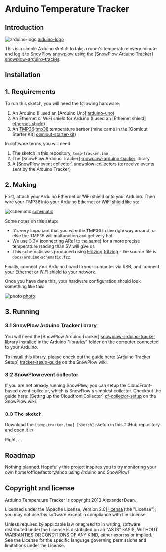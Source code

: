 # Arduino Temperature Tracker

## Introduction

![arduino-logo] [arduino-logo] 

This is a simple Arduino sketch to take a room's temperature every minute and log it to [SnowPlow] [snowplow] using the [SnowPlow Arduino Tracker] [snowplow-arduino-tracker].

## Installation

## 1. Requirements

To run this sketch, you will need the following hardware:

1. An Arduino (I used an [Arduino Uno] [arduino-uno])
2. An Ethernet or WiFi shield for Arduino (I used an [Ethernet shield] [ethernet-shield])
3. An [TMP36] [tmp36] temperature sensor (mine came in the [Oomlout Starter Kit] [oomlout-starter-kit])

In software terms, you will need:

1. The sketch in this repository, `temp-tracker.ino`
2. The [SnowPlow Arduino Tracker] [snowplow-arduino-tracker] library
2. A [SnowPlow event collector] [snowplow-collectors] (to receive events sent by the Arduino Tracker)

## 2. Making

First, attach your Arduino Ethernet or WiFi shield onto your Arduino. Then wire your TMP36 into your Arduino Ethernet or WiFi shield like so:

![schematic] [schematic]

Some notes on this setup:

* It's very important that you wire the TMP36 in the right way around, or else the TMP36 will malfunction and get very hot
* We use 3.3V (connecting ARef to the same) for a more precise temperature reading than 5V will give us
* This schematic was produced using [Fritzing] [fritzing] - the source file is `docs/arduino-schematic.fzz`

Finally, connect your Arduino board to your computer via USB, and connect your Ethernet or WiFi shield to your network.

Once you have done this, your hardware configuration should look something like this:

![photo] [photo]

## 3. Running

### 3.1 SnowPlow Arduino Tracker library

You will need the [SnowPlow Arduino Tracker] [snowplow-arduino-tracker] library installed in the Arduino "libraries" folder on the computer connected to your Arduino.

To install this library, please check out the guide here: [Arduino Tracker Setup] [tracker-setup-guide] on the SnowPlow wiki.

### 3.2 SnowPlow event collector

If you are not already running SnowPlow, you can setup the CloudFront-based event collector, which is SnowPlow's simplest collector. Checkout the guide here: [Setting up the Cloudfront Collector] [cf-collector-setup] on the SnowPlow wiki. 

### 3.3 The sketch

Download the `[temp-tracker.ino] [sketch]` sketch in this GitHub repository and open it in

Right, ...

## Roadmap

Nothing planned. Hopefully this project inspires you to try monitoring your own home/office/factory/shop using Arduino and SnowPlow!

## Copyright and license

Arduino Temperature Tracker is copyright 2013 Alexander Dean.

Licensed under the [Apache License, Version 2.0] [license] (the "License");
you may not use this software except in compliance with the License.

Unless required by applicable law or agreed to in writing, software
distributed under the License is distributed on an "AS IS" BASIS,
WITHOUT WARRANTIES OR CONDITIONS OF ANY KIND, either express or implied.
See the License for the specific language governing permissions and
limitations under the License.

[arduino-logo]: https://raw.github.com/alexanderdean/arduino-temp-tracker/master/docs/arduino-logo.png

[snowplow]: http://snowplowanalytics.com/
[snowplow-arduino-tracker]: https://github.com/snowplow/snowplow-arduino-tracker

[arduino-uno]: http://arduino.cc/en/Main/arduinoBoardUno
[ethernet-shield]: http://arduino.cc/en/Main/ArduinoEthernetShield
[tmp36]: http://adafruit.com/products/165
[oomlout-starter-kit]: http://oomlout.co.uk/starter-kit-for-arduino-ardx-p-183.html

[schematic]: https://raw.github.com/alexanderdean/arduino-temp-tracker/master/docs/temp-tracker-schematic.png
[fritzing]: http://fritzing.org/download/
[photo]: https://raw.github.com/alexanderdean/arduino-temp-tracker/master/docs/temp-tracker-photo.jpg

[cf-collector-setup]: https://github.com/snowplow/snowplow/wiki/setting-up-the-cloudfront-collector
[tracker-setup-guide]: https://github.com/snowplow/snowplow/wiki/Arduino-Tracker-Setup
[snowplow-collectors]: https://github.com/snowplow/snowplow/wiki/Setting-up-a-collector

[sketch]: https://raw.github.com/alexanderdean/arduino-temp-tracker/master/temp-tracker.ino

[license]: http://www.apache.org/licenses/LICENSE-2.0
